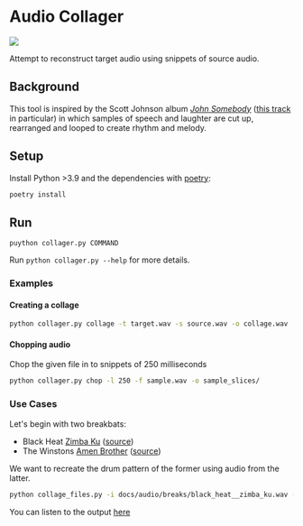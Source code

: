 # Audio Collager

![](https://github.com/jbordoe/audio-collage/blob/master/docs/collager_b.png?raw=true)

Attempt to reconstruct target audio using snippets of source audio.

## Background

This tool is inspired by the Scott Johnson album *[John Somebody](https://scottjohnsoncomposer.com/compositions/johnsomebody.html)* ([this track](https://scottjohnsoncomposer.com/compositions/audioclips/InvoluntarySong.ogg) in particular) in which samples of speech and laughter are cut up, rearranged and looped to create rhythm and melody.


## Setup

Install Python >3.9 and the dependencies with [poetry](https://python-poetry.org/):

```python
poetry install
```

## Run
`puython collager.py COMMAND`

Run `python collager.py --help` for more details.

### Examples
#### Creating a collage
```bash
python collager.py collage -t target.wav -s source.wav -o collage.wav
```

#### Chopping audio
Chop the given file in to snippets of 250 milliseconds
```bash
python collager.py chop -l 250 -f sample.wav -o sample_slices/
```

### Use Cases

Let's begin with two breakbats:

* Black Heat [Zimba Ku](docs/audio/breaks/black_heat__zimba_ku.wav) ([source](https://www.youtube.com/watch?v=mybkf-H8mkA))
* The Winstons [Amen Brother](docs/audio/breaks/amen_brother.wav) ([source](https://www.youtube.com/watch?v=GxZuq57_bYM))

We want to recreate the drum pattern of the former using audio from the latter.

```bash
python collage_files.py -i docs/audio/breaks/black_heat__zimba_ku.wav -s docs/audio/breaks/amen_brother.wav -o amen_zimba.wav -f sigmoid 
```
You can listen to the output [here](docs/audio/breaks/out/amen_zimba.wav)

